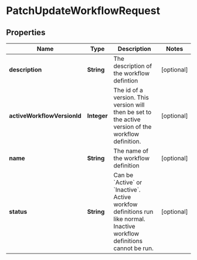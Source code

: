 

# PatchUpdateWorkflowRequest


## Properties

| Name | Type | Description | Notes |
|------------ | ------------- | ------------- | -------------|
|**description** | **String** | The description of the workflow defintion  |  [optional] |
|**activeWorkflowVersionId** | **Integer** | The id of a version. This version will then be set to the active version of the workflow definition.  |  [optional] |
|**name** | **String** | The name of the workflow definition  |  [optional] |
|**status** | **String** | Can be &#x60;Active&#x60; or &#x60;Inactive&#x60;. Active workfow definitions run like normal. Inactive workflow definitions cannot be run.  |  [optional] |



